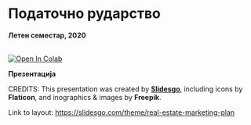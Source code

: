 # Податочно рударство 

**Летен семестар, 2020** <br> <br>

[![Open In Colab](https://colab.research.google.com/assets/colab-badge.svg)](https://colab.research.google.com/drive/1nentTqUAL32LIOe2nJ8y5Zuif-Ge4bsM?usp=sharing)

**Презентација** 

CREDITS: This presentation was created by [**Slidesgo**](https://slidesgo.com/), including
icons by **Flaticon**, and inographics & images by **Freepik**.


Link to layout: https://slidesgo.com/theme/real-estate-marketing-plan

